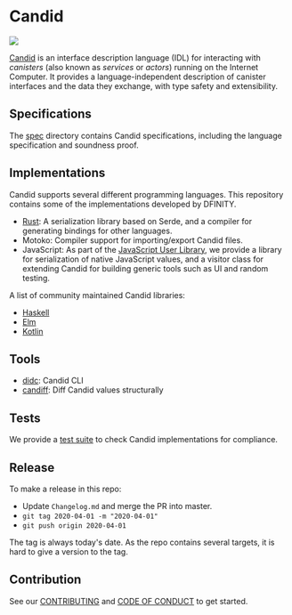# Candid

![](https://github.com/dfinity/candid/workflows/Rust/badge.svg)


[Candid](spec/Candid.md) is an interface description language (IDL) for interacting with _canisters_ (also known as _services_ or _actors_) running on the Internet Computer. It provides a language-independent description of canister interfaces and
the data they exchange, with type safety and extensibility.

## Specifications

The [spec](spec/) directory contains Candid specifications, including the language specification and soundness proof.

## Implementations

Candid supports several different programming languages.
This repository contains some of the implementations developed by DFINITY.

* [Rust](rust/): A serialization library based on Serde, and a compiler for generating bindings for other languages.
* Motoko: Compiler support for importing/export Candid files.
* JavaScript: As part of the [JavaScript User Library](https://www.npmjs.com/package/@dfinity/agent), we provide a library for serialization of native JavaScript values, and a visitor class for extending Candid for building generic tools such as UI and random testing.

A list of community maintained Candid libraries:

* [Haskell](https://github.com/nomeata/haskell-candid)
* [Elm](https://github.com/chenyan2002/ic-elm/)
* [Kotlin](https://github.com/seniorjoinu/candid-kt)

## Tools

* [didc](tools/didc): Candid CLI
* [candiff](tools/candiff): Diff Candid values structurally

## Tests

We provide a [test suite](test/) to check Candid implementations for compliance.

## Release

To make a release in this repo:

* Update `Changelog.md` and merge the PR into master.
* `git tag 2020-04-01 -m "2020-04-01"`
* `git push origin 2020-04-01`

The tag is always today's date. As the repo contains several targets, it is hard to give a version to the tag.

## Contribution

See our [CONTRIBUTING](.github/CONTRIBUTING.md) and [CODE OF CONDUCT](.github/CODE_OF_CONDUCT.md) to get started.
